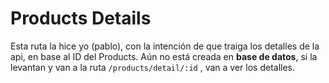 # Products Details

Esta ruta la hice yo (pablo), con la intención de que traiga los detalles de la api, en base al ID del Products. Aún no está creada en __base de datos__, si la levantan y van a la ruta `/products/detail/:id` , van a ver los detalles.